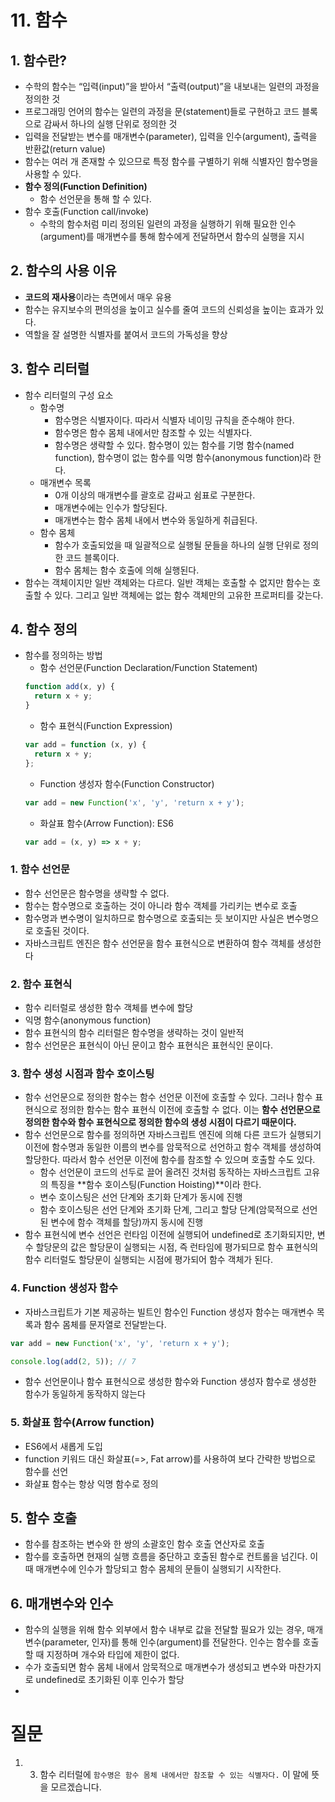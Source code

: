 # 11. 함수

## 1. 함수란?
* 수학의 함수는 “입력(input)”을 받아서 “출력(output)”을 내보내는 일련의 과정을 정의한 것
* 프로그래밍 언어의 함수는 일련의 과정을 문(statement)들로 구현하고 코드 블록으로 감싸서 하나의 실행 단위로 정의한 것
* 입력을 전달받는 변수를 매개변수(parameter), 입력을 인수(argument), 출력을 반환값(return value)
* 함수는 여러 개 존재할 수 있으므로 특정 함수를 구별하기 위해 식별자인 함수명을 사용할 수 있다.
* **함수 정의(Function Definition)**
  * 함수 선언문을 통해 할 수 있다.
* 함수 호출(Function call/invoke)
  * 수학의 함수처럼 미리 정의된 일련의 과정을 실행하기 위해 필요한 인수(argument)를 매개변수를 통해 함수에게 전달하면서 함수의 실행을 지시

## 2. 함수의 사용 이유
* **코드의 재사용**이라는 측면에서 매우 유용
* 함수는 유지보수의 편의성을 높이고 실수를 줄여 코드의 신뢰성을 높이는 효과가 있다.
* 역할을 잘 설명한 식별자를 붙여서 코드의 가독성을 향상

## 3. 함수 리터럴
* 함수 리터럴의 구성 요소
  * 함수명
    * 함수명은 식별자이다. 따라서 식별자 네이밍 규칙을 준수해야 한다.
    * 함수명은 함수 몸체 내에서만 참조할 수 있는 식별자다.
    * 함수명은 생략할 수 있다. 함수명이 있는 함수를 기명 함수(named function), 함수명이 없는 함수를 익명 함수(anonymous function)라 한다.
  * 매개변수 목록
    * 0개 이상의 매개변수를 괄호로 감싸고 쉼표로 구분한다.
    * 매개변수에는 인수가 할당된다.
    * 매개변수는 함수 몸체 내에서 변수와 동일하게 취급된다.
  * 함수 몸체
    * 함수가 호출되었을 때 일괄적으로 실행될 문들을 하나의 실행 단위로 정의한 코드 블록이다.
    * 함수 몸체는 함수 호출에 의해 실행된다.
* 함수는 객체이지만 일반 객체와는 다르다. 일반 객체는 호출할 수 없지만 함수는 호출할 수 있다. 그리고 일반 객체에는 없는 함수 객체만의 고유한 프로퍼티를 갖는다.

## 4. 함수 정의
* 함수를 정의하는 방법
  * 함수 선언문(Function Declaration/Function Statement)
  ```javascript
  function add(x, y) {
    return x + y;
  }
  ```
  * 함수 표현식(Function Expression)
  ```javascript
  var add = function (x, y) {
    return x + y;
  };
  ```
  * Function 생성자 함수(Function Constructor)
  ```javascript
  var add = new Function('x', 'y', 'return x + y');
  ```
  * 화살표 함수(Arrow Function): ES6
  ```javascript
  var add = (x, y) => x + y;
  ```

### 1. 함수 선언문
* 함수 선언문은 함수명을 생략할 수 없다.
* 함수는 함수명으로 호출하는 것이 아니라 함수 객체를 가리키는 변수로 호출
* 함수명과 변수명이 일치하므로 함수명으로 호출되는 듯 보이지만 사실은 변수명으로 호출된 것이다.
* 자바스크립트 엔진은 함수 선언문을 함수 표현식으로 변환하여 함수 객체를 생성한다

### 2. 함수 표현식
* 함수 리터럴로 생성한 함수 객체를 변수에 할당
* 익명 함수(anonymous function)
* 함수 표현식의 함수 리터럴은 함수명을 생략하는 것이 일반적
* 함수 선언문은 표현식이 아닌 문이고 함수 표현식은 표현식인 문이다.

### 3. 함수 생성 시점과 함수 호이스팅
* 함수 선언문으로 정의한 함수는 함수 선언문 이전에 호출할 수 있다. 그러나 함수 표현식으로 정의한 함수는 함수 표현식 이전에 호출할 수 없다. 이는 **함수 선언문으로 정의한 함수와 함수 표현식으로 정의한 함수의 생성 시점이 다르기 때문이다.**
* 함수 선언문으로 함수를 정의하면 자바스크립트 엔진에 의해 다른 코드가 실행되기 이전에 함수명과 동일한 이름의 변수를 암묵적으로 선언하고 함수 객체를 생성하여 할당한다.  따라서 함수 선언문 이전에 함수를 참조할 수 있으며 호출할 수도 있다.
  * 함수 선언문이 코드의 선두로 끌어 올려진 것처럼 동작하는 자바스크립트 고유의 특징을 **함수 호이스팅(Function Hoisting)**이라 한다.
  * 변수 호이스팅은 선언 단계와 초기화 단계가 동시에 진행
  * 함수 호이스팅은 선언 단계와 초기화 단계, 그리고 할당 단계(암묵적으로 선언된 변수에 함수 객체를 할당)까지 동시에 진행
* 함수 표현식에 변수 선언은 런타임 이전에 실행되어 undefined로 초기화되지만, 변수 할당문의 값은 할당문이 실행되는 시점, 즉 런타임에 평가되므로 함수 표현식의 함수 리터럴도 할당문이 실행되는 시점에 평가되어 함수 객체가 된다.

### 4. Function 생성자 함수
* 자바스크립트가 기본 제공하는 빌트인 함수인 Function 생성자 함수는 매개변수 목록과 함수 몸체를 문자열로 전달받는다.
```javascript
var add = new Function('x', 'y', 'return x + y');

console.log(add(2, 5)); // 7
```
* 함수 선언문이나 함수 표현식으로 생성한 함수와 Function 생성자 함수로 생성한 함수가 동일하게 동작하지 않는다

### 5. 화살표 함수(Arrow function)
* ES6에서 새롭게 도입
* function 키워드 대신 화살표(=>, Fat arrow)를 사용하여 보다 간략한 방법으로 함수를 선언
* 화살표 함수는 항상 익명 함수로 정의

## 5. 함수 호출
* 함수를 참조하는 변수와 한 쌍의 소괄호인 함수 호출 연산자로 호출
* 함수를 호출하면 현재의 실행 흐름을 중단하고 호출된 함수로 컨트롤을 넘긴다. 이때 매개변수에 인수가 할당되고 함수 몸체의 문들이 실행되기 시작한다.

## 6. 매개변수와 인수
* 함수의 실행을 위해 함수 외부에서 함수 내부로 값을 전달할 필요가 있는 경우, 매개변수(parameter, 인자)를 통해 인수(argument)를 전달한다. 인수는 함수를 호출할 때 지정하며 개수와 타입에 제한이 없다. 
* 수가 호출되면 함수 몸체 내에서 암묵적으로 매개변수가 생성되고 변수와 마찬가지로 undefined로 초기화된 이후 인수가 할당
* 

# 질문
1. 3. 함수 리터럴에 `함수명은 함수 몸체 내에서만 참조할 수 있는 식별자다.` 이 말에 뜻을 모르겠습니다.
